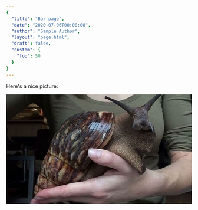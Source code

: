 ```yaml
---
{
  "title": "Bar page",
  "date": "2020-07-06T00:00:00",
  "author": "Sample Author",
  "layout": "page.html",
  "draft": false,
  "custom": {
    "foo": 50
  }
}  
--- 
```


Here's a nice picture:

![dog](dog.jpg)
